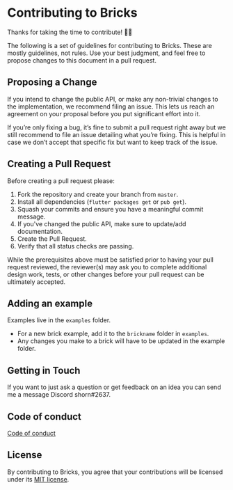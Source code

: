 # Contributing to Bricks

Thanks for taking the time to contribute! 🧱🚀

The following is a set of guidelines for contributing to Bricks.
These are mostly guidelines, not rules. Use your best judgment,
and feel free to propose changes to this document in a pull request.

## Proposing a Change

If you intend to change the public API, or make any non-trivial changes
to the implementation, we recommend filing an issue.
This lets us reach an agreement on your proposal before you put significant
effort into it.

If you’re only fixing a bug, it’s fine to submit a pull request right away
but we still recommend to file an issue detailing what you’re fixing.
This is helpful in case we don’t accept that specific fix but want to keep
track of the issue.

## Creating a Pull Request

Before creating a pull request please:

1. Fork the repository and create your branch from `master`.
1. Install all dependencies (`flutter packages get` or `pub get`).
1. Squash your commits and ensure you have a meaningful commit message.
1. If you've changed the public API, make sure to update/add documentation.
1. Create the Pull Request.
1. Verify that all status checks are passing.

While the prerequisites above must be satisfied prior to having your
pull request reviewed, the reviewer(s) may ask you to complete additional
design work, tests, or other changes before your pull request can be ultimately
accepted.

## Adding an example

Examples live in the `examples` folder.

- For a new brick example, add it to the `brickname` folder in `examples`.
- Any changes you make to a brick will have to be updated in the example folder.

## Getting in Touch

If you want to just ask a question or get feedback on an idea you can send me a message Discord shorn#2637.

## Code of conduct

[Code of conduct](https://github.com/sjhorn/mason_bricks/tree/master/CODE_OF_CONDUCT.md)

## License

By contributing to Bricks, you agree that your contributions will be licensed
under its [MIT license](LICENSE).